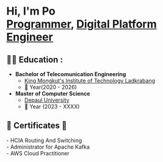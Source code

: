 <h1>Hi, I'm Po <br/><a href="https://github.com/joshmadakor1">Programmer</a>, <a href="https://www.linkedin.com/in/joshmadakor/">Digital Platform Engineer</a>

<h2>👨‍💻 Education :</h2>

- <b>Bachelor of Telecomunication Engineering</b>
  - [King Mongkut's Institute of Technology Ladkrabang](https://www.kmitl.ac.th/)
  - 📅 Year(2020 - 2026) 
- <b>Master of Computer Science</b>
  - [Depaul University](https://www.depaul.edu/Pages/default.aspx)
  - 📅 Year (2023 - XXXX)
<h2>🪪 Certificates 🪪</h2>
- HCIA Routing And Switching <br>
- Administrator for Apache Kafka <br>
- AWS Cloud Practitioner <br>


<!--
<h2> 🤳 Connect with me:</h2>

[<img align="left" alt="JoshMadakor | YouTube" width="22px" src="https://cdn.jsdelivr.net/npm/simple-icons@v3/icons/youtube.svg" />][youtube]
[<img align="left" alt="JoshMadakor | Twitter" width="22px" src="https://cdn.jsdelivr.net/npm/simple-icons@v3/icons/twitter.svg" />][twitter]
[<img align="left" alt="JoshMadakor | LinkedIn" width="22px" src="https://cdn.jsdelivr.net/npm/simple-icons@v3/icons/linkedin.svg" />][linkedin]
[<img align="left" alt="JoshMadakor | Instagram" width="22px" src="https://cdn.jsdelivr.net/npm/simple-icons@v3/icons/instagram.svg" />][instagram]

[twitter]: https://twitter.com/joshmadakor
[youtube]: https://www.youtube.com/c/joshmadakor
[instagram]: https://www.instagram.com/joshmadakor/
[linkedin]: https://linkedin.com/in/joshmadakor
-->
<!--
**joshmadakor1/joshmadakor1** is a ✨ _special_ ✨ repository because its `README.md` (this file) appears on your GitHub profile.

Here are some ideas to get you started:

- 🔭 I’m currently working on ...
- 🌱 I’m currently learning ...
- 👯 I’m looking to collaborate on ...
- 🤔 I’m looking for help with ...
- 💬 Ask me about ...
- 📫 How to reach me: ...
- 😄 Pronouns: ...
- ⚡ Fun fact: ...
-->
